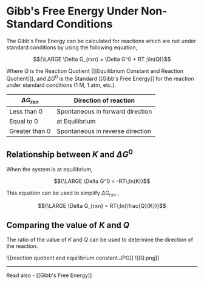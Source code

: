 # Gibb's Free Energy Under Non-Standard Conditions

The Gibb's Free Energy can be calculated for reactions which are not under standard conditions by using the following equation,

$${\LARGE \Delta G_{rxn} = \Delta G^0 + RT
;\ln(Q)}$$

Where *Q* is the Reaction Quotient ([[Equilibrium Constant and Reaction Quotient]]), and
${\Delta G^0}$ is the Standard [[Gibb's Free Energy]] for the reaction under standard conditions (1 M, 1 atm, etc.).

| ${\Delta G_{rxn}}$ | Direction of reaction            |
| -------------- | -------------------------------- |
| Less than 0    | Spontaneous in forward direction |
| Equal to 0     | at Equilibrium                   |
| Greater than 0 | Spontaneous in reverse direction                                 |

## Relationship between *K* and ${\Delta G^0}$

When the system is at equilibrium,

$${\LARGE  \Delta G^0 = -RT\;ln(K)}$$

This equation can be used to simplify ${\Delta G_{rxn}}$ ,

$${\LARGE \Delta G_{rxn} = RT\;ln(\frac{Q}{K})}$$



## Comparing the value of *K* and *Q*

The ratio of the value of *K* and *Q* can be used to determine the direction of the reaction.


![[reaction quotient and equilibrium constant.JPG]]
![[Q.png]]


---
Read also - [[Gibb's Free Energy]]